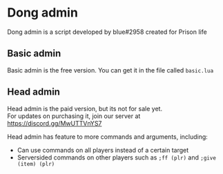 # Dong admin
Dong admin is a script developed by bIue#2958 created for Prison life  

## Basic admin
Basic admin is the free version. You can get it in the file called ``basic.lua``  
  
  
## Head admin  
Head admin is the paid version, but its not for sale yet.  
For updates on purchasing it, join our server at https://discord.gg/MwUTTVnYS7  

Head admin has feature to more commands and arguments, including:  
* Can use commands on all players instead of a certain target  
* Serversided commands on other players such as `;ff (plr)` and `;give (item) (plr)`  
